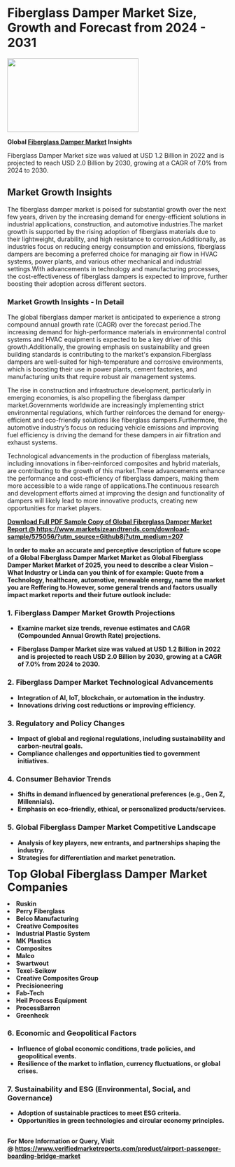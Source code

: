 <H1>Fiberglass Damper Market Size, Growth and Forecast from 2024 - 2031</H1><img class="aligncenter size-medium wp-image-584254" src="https://thirdeyenews.in/wp-content/uploads/2024/09/Global-Market-Research-300x168.jpeg" alt="" width="300" height="168" /><p><strong>Global&nbsp;<a href="https://www.marketsizeandtrends.com/download-sample/575056/?utm_source=Github8j?utm_medium=207">Fiberglass Damper Market</a> Insights</strong></p><p>Fiberglass Damper Market size was valued at USD 1.2 Billion in 2022 and is projected to reach USD 2.0 Billion by 2030, growing at a CAGR of 7.0% from 2024 to 2030.</p><p><h2>Market Growth Insights</h2> <p>The fiberglass damper market is poised for substantial growth over the next few years, driven by the increasing demand for energy-efficient solutions in industrial applications, construction, and automotive industries.The market growth is supported by the rising adoption of fiberglass materials due to their lightweight, durability, and high resistance to corrosion.Additionally, as industries focus on reducing energy consumption and emissions, fiberglass dampers are becoming a preferred choice for managing air flow in HVAC systems, power plants, and various other mechanical and industrial settings.With advancements in technology and manufacturing processes, the cost-effectiveness of fiberglass dampers is expected to improve, further boosting their adoption across different sectors.</p> <p><strong><a href="#"></a></strong></p> <h3>Market Growth Insights - In Detail</h3> <p>The global fiberglass damper market is anticipated to experience a strong compound annual growth rate (CAGR) over the forecast period.The increasing demand for high-performance materials in environmental control systems and HVAC equipment is expected to be a key driver of this growth.Additionally, the growing emphasis on sustainability and green building standards is contributing to the market's expansion.Fiberglass dampers are well-suited for high-temperature and corrosive environments, which is boosting their use in power plants, cement factories, and manufacturing units that require robust air management systems.</p> <p>The rise in construction and infrastructure development, particularly in emerging economies, is also propelling the fiberglass damper market.Governments worldwide are increasingly implementing strict environmental regulations, which further reinforces the demand for energy-efficient and eco-friendly solutions like fiberglass dampers.Furthermore, the automotive industry’s focus on reducing vehicle emissions and improving fuel efficiency is driving the demand for these dampers in air filtration and exhaust systems.</p> <p>Technological advancements in the production of fiberglass materials, including innovations in fiber-reinforced composites and hybrid materials, are contributing to the growth of this market.These advancements enhance the performance and cost-efficiency of fiberglass dampers, making them more accessible to a wide range of applications.The continuous research and development efforts aimed at improving the design and functionality of dampers will likely lead to more innovative products, creating new opportunities for market players.</p> <p><strong><a href="#"></p><p><span class=""><strong>Download Full PDF Sample Copy of Global Fiberglass Damper Market Report</strong> @ <a href="https://www.marketsizeandtrends.com/download-sample/575056/?utm_source=Github8j?utm_medium=207" target="_blank">https://www.marketsizeandtrends.com/download-sample/575056/?utm_source=Github8j?utm_medium=207</a></span></p><p>In order to make an accurate and perceptive description of future scope of a Global&nbsp;Fiberglass Damper Market Market as Global&nbsp;Fiberglass Damper Market Market of 2025, you need to describe a clear Vision &ndash; What Industry or Linda can you think of for example: Quote from a Technology, healthcare, automotive, renewable energy, name the market you are Reffering to.However, some general trends and factors usually impact market reports and their future outlook include:</p><h3>1.&nbsp;<strong>Fiberglass Damper Market Growth Projections</strong></h3><ul><li>Examine market size trends, revenue estimates and CAGR (Compounded Annual Growth Rate) projections.</li><li><p>Fiberglass Damper Market size was valued at USD 1.2 Billion in 2022 and is projected to reach USD 2.0 Billion by 2030, growing at a CAGR of 7.0% from 2024 to 2030.</p></li></ul><h3>2.&nbsp;<strong>Fiberglass Damper Market Technological Advancements</strong></h3><ul><li>Integration of AI, IoT, blockchain, or automation in the industry.</li><li>Innovations driving cost reductions or improving efficiency.</li></ul><h3>3.&nbsp;<strong>Regulatory and Policy Changes</strong></h3><ul><li>Impact of global and regional regulations, including sustainability and carbon-neutral goals.</li><li>Compliance challenges and opportunities tied to government initiatives.</li></ul><h3>4.&nbsp;<strong>Consumer Behavior Trends</strong></h3><ul><li>Shifts in demand influenced by generational preferences (e.g., Gen Z, Millennials).</li><li>Emphasis on eco-friendly, ethical, or personalized products/services.</li></ul><h3>5.&nbsp;<strong>Global Fiberglass Damper Market Competitive Landscape</strong></h3><ul><li>Analysis of key players, new entrants, and partnerships shaping the industry.</li><li>Strategies for differentiation and market penetration.</li></ul><p data-pm-slice="1 1 []"><span style="color: inherit; font-family: inherit; font-size: 25px;">Top Global Fiberglass Damper Market Companies</span></p><div class="" data-test-id=""><p><li>Ruskin</li><li> Perry Fiberglass</li><li> Belco Manufacturing</li><li> Creative Composites</li><li> Industrial Plastic System</li><li> MK Plastics</li><li> Composites</li><li> Malco</li><li> Swartwout</li><li> Texel-Seikow</li><li> Creative Composites Group</li><li> Precisioneering</li><li> Fab-Tech</li><li> Heil Process Equipment</li><li> ProcessBarron</li><li> Greenheck</li></p></div><h3>6.&nbsp;<strong>Economic and Geopolitical Factors</strong></h3><ul><li>Influence of global economic conditions, trade policies, and geopolitical events.</li><li>Resilience of the market to inflation, currency fluctuations, or global crises.</li></ul><h3>7.&nbsp;<strong>Sustainability and ESG (Environmental, Social, and Governance)</strong></h3><ul><li>Adoption of sustainable practices to meet ESG criteria.</li><li>Opportunities in green technologies and circular economy principles.</li></ul><h2><strong style="font-size: 14px;">For More Information or Query, Visit @&nbsp;</strong><a style="background-color: #ffffff; font-size: 14px;" href="https://www.marketsizeandtrends.com/report/fiberglass-damper-market/" target="_blank">https://www.verifiedmarketreports.com/product/airport-passenger-boarding-bridge-market</a></h2>
